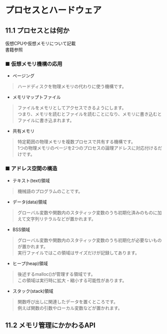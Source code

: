 # プロセスとハードウェア
## 11.1 プロセスとは何か
仮想CPUや仮想メモリについて記載  
書籍参照
### ■ 仮想メモリ機構の応用
- ページング
> ハードディスクを物理メモリの代わりに使う機構です。
- メモリマップトファイル
> ファイルをメモリとしてアクセスできるようにします。  
> つまり、メモリを読むとファイルを読むことになり、メモリに書き込むとファイルに書き込まれます。  
- 共有メモリ
> 特定範囲の物理メモリを複数プロセスで共有する機構です。  
> 1つの物理メモリのページを2つのプロセスの論理アドレスに対応付けるだけです。

### ■ アドレス空間の構造
- テキスト(text)領域
> 機械語のプログラムのことです。
- データ(data)領域
> グローバル変数や関数内のスタティック変数のうち初期化済みのものに加えて文字列リテラルなどが置かれます。
- BSS領域
> グローバル変数や関数内のスタティック変数のうち初期化が必要ないものが置かれます。  
> 実行ファイルではこの領域はサイズだけが記録してあります。
- ヒープ(heap)領域
> 後述するmalloc()が管理する領域です。  
> この領域は実行時に拡大・縮小する可能性があります。
- スタック(stack)領域
> 関数呼び出しに関連したデータを置くところです。  
> 例えば関数の引数やローカル変数などが置かれます。
## 11.2 メモリ管理にかかわるAPI

